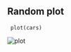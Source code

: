 ## Random plot

<code> plot(cars) </code>

![plot](https://cloud.githubusercontent.com/assets/10532314/25836056/3fedf950-34b6-11e7-834a-40763832883c.png)
